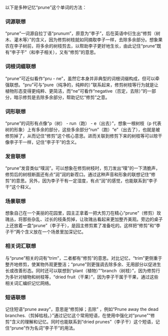 以下是多种记忆“prune”这个单词的方法：

### 词源联想
“prune”一词源自拉丁语“prunum”，原意为“李子”，后在英语中衍生出“修剪（树木、灌木等）”的含义，因为修剪树枝就如同摘取李子一样，去除多余部分。想象果农在李子树前，将多余的树枝剪去，以帮助李子更好地生长，由此记住“prune”既有“李子干”（和李子相关），又有“修剪”的意思。

### 词根词缀联想
“prune”可近似看作“pru - ne”，虽然它本身并非典型的词根词缀构成，但可以牵强联想。“pru”可与“pure（纯净的，纯粹的）”联系起来，修剪树枝等行为就是让植物形态变得更纯粹、更简洁，而“ne”可看作“negative（否定，去除）”的一部分，暗示修剪是去除多余部分，帮助记忆“修剪”之意。

### 词形联想
“prune”的词形有点像“p（树） - run（跑） - e（出去）”，想象一根树枝（p 代表树的形象）上有多余的部分，这些多余部分“run”（跑）“e”（出去了），也就是被修剪掉了，从而记住“修剪”这个核心意思。进而关联到修剪下来的树枝等可以晾干像李子干一样，记住“李子干”的含义。

### 发音联想
“prune”发音类似“噗润”。可以想象在修剪树枝时，剪刀发出“噗”的一下清脆声，修剪后的树枝断面还有点“润”润的新茬口。通过这种声音和形象的联想记住“修剪”的意思。另外，因为李子干有一定湿度，有点“润”的感觉，也能联系到“李子干”这个释义。

### 场景联想
想象自己在一个美丽的花园里，园主正拿着一把大剪刀在精心“prune”（修剪）玫瑰丛，将那些杂乱、过长的枝条剪掉，让玫瑰丛看起来更加整齐美观。旁边的桌子上还放着一盘“prune”（李子干），是园主修剪累了准备吃的。这样把“修剪”和“李子干”两个含义放在一个场景里加深记忆。

### 相关词汇联想
与“prune”相关的词有“trim”，二者都有“修剪”的意思。对比记忆，“trim”更侧重于整齐地修剪，使某物外观更整洁；“prune”则更强调去除多余、无用部分以促进生长或改善形态。同时还可以联想到“plant（植物）”“branch（树枝）”，因为修剪行为多针对植物和树枝等，“dried fruit（干果）”，因为李子干属于干果，通过这些相关词汇编织记忆网络。

### 短语联想
记住短语“prune away”，意思是“修剪掉；去除” ，例如“Prune away the dead branches.（剪掉枯枝。）”通过记忆这个常用短语，在使用中强化对“prune”“修剪”含义的理解和记忆。同时也能联系到“dried prunes”（李子干）这个短语，记住“prune”作为名词“李子干”的用法。 